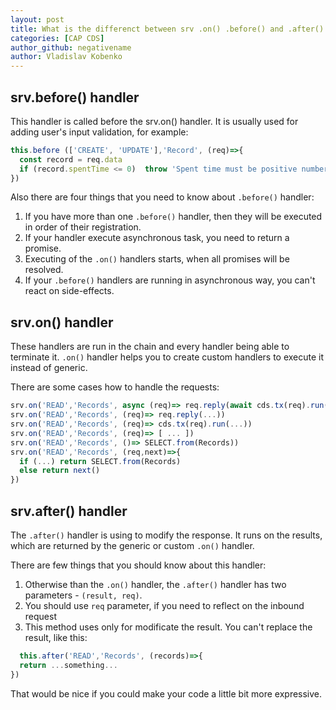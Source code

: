 ```yaml
---
layout: post
title: What is the differenct between srv .on() .before() and .after() handlers in CAP CDS?
categories: [CAP CDS]
author_github: negativename
author: Vladislav Kobenko
---
```


## srv.before() handler

This handler is called before the srv.on() handler. It is usually used for adding user's input validation, for example:

```js
this.before (['CREATE', 'UPDATE'],'Record', (req)=>{
  const record = req.data
  if (record.spentTime <= 0)  throw 'Spent time must be positive number'
})
```

Also there are four things that you need to know about `.before()` handler:

1. If you have more than one `.before()` handler, then they will be executed in order of their registration. 
2. If your handler execute asynchronous task, you need to return a promise.
3. Executing of the `.on()` handlers starts, when all promises will be resolved.
4. If your `.before()` handlers are running in asynchronous way, you can't react on side-effects.

## srv.on() handler

These handlers are run in the chain and every handler being able to terminate it. `.on()` handler helps you to create custom handlers to execute it instead of generic.

There are some cases how to handle the requests:

```js
srv.on('READ','Records', async (req)=> req.reply(await cds.tx(req).run(...))
srv.on('READ','Records', (req)=> req.reply(...))
srv.on('READ','Records', (req)=> cds.tx(req).run(...))
srv.on('READ','Records', (req)=> [ ... ])
srv.on('READ','Records', ()=> SELECT.from(Records))
srv.on('READ','Records', (req,next)=>{
  if (...) return SELECT.from(Records) 
  else return next()  
})
```

## srv.after() handler

The `.after()` handler is using to modify the response. It runs on the results, which are returned by the generic or custom `.on()` handler.

There are few things that you should know about this handler:

1. Otherwise than the `.on()` handler, the `.after()` handler has two parameters - `(result, req)`.
2. You should use `req` parameter, if you need to reflect on the inbound request
3. This method uses only for modificate the result. You can't replace the result, like this: 
```js
  this.after('READ','Records', (records)=>{
  return ...something...
})
```

That would be nice if you could make your code a little bit more expressive.
